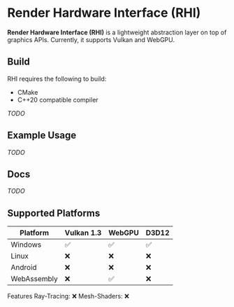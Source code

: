 # Render Hardware Interface (RHI)

**Render Hardware Interface (RHI)** is a lightweight abstraction layer on top of graphics APIs. Currently, it supports Vulkan and WebGPU.

## Build

RHI requires the following to build:
- CMake
- C++20 compatible compiler

_TODO_

## Example Usage

_TODO_

## Docs

_TODO_

## Supported Platforms

| Platform    | Vulkan 1.3| WebGPU | D3D12 |
|------------|--------|--------|-------|
| Windows    | ✅     | ✅     | ✅    |
| Linux      | ❌     | ❌     | ❌    |
| Android    | ❌     | ❌     | ❌    |
| WebAssembly| ❌     | ✅     | ❌    |

Features
    Ray-Tracing: ❌
    Mesh-Shaders: ❌
